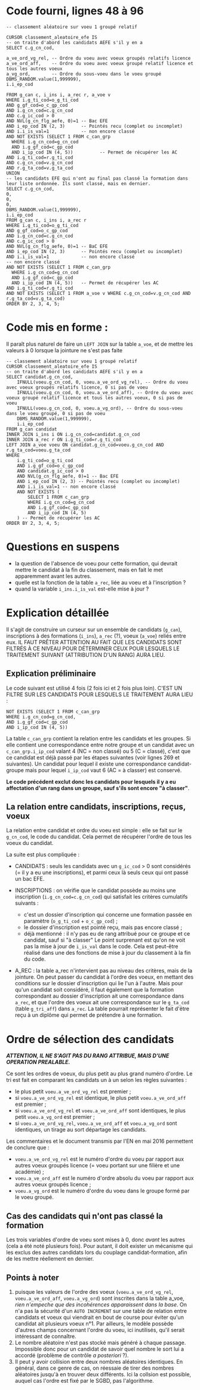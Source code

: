 # Code fourni, lignes 48 à 96
```
-- classement aléatoire sur voeu 1 groupé relatif

CURSOR classement_aleatoire_efe IS
-- on traite d'abord les candidats AEFE s'il y en a
SELECT c.g_cn_cod,

a_ve_ord_vg_rel, -- Ordre du voeu avec voeux groupés relatifs licence
a_ve_ord_aff,    -- Ordre du voeu avec voeux groupé relatif licence et tous les autres voeux
a_vg_ord,        -- Ordre du sous-voeu dans le voeu groupé
DBMS_RANDOM.value(1,999999),
i.i_ep_cod

FROM g_can c, i_ins i, a_rec r, a_voe v
WHERE i.g_ti_cod=o_g_ti_cod
AND g_gf_cod=o_c_gp_cod
AND i.g_cn_cod=c.g_cn_cod
AND c.g_ic_cod > 0
AND NVL(g_cn_flg_aefe, 0)=1 -- Bac EFE
AND i_ep_cod IN (2, 3)      -- Pointés recu (complet ou incomplet)
AND i.i_is_val=1            -- non encore classé
AND NOT EXISTS (SELECT 1 FROM c_can_grp
  WHERE i.g_cn_cod=g_cn_cod
  AND i.g_gf_cod=c_gp_cod
  AND i_ip_cod IN (4, 5))          -- Permet de récupérer les AC
AND i.g_ti_cod=r.g_ti_cod
AND c.g_cn_cod=v.g_cn_cod
AND r.g_ta_cod=v.g_ta_cod
UNION
-- les candidats EFE qui n'ont au final pas classé la formation dans leur liste ordonnée. Ils sont classé, mais en dernier.
SELECT c.g_cn_cod,
0,
0,
0,
DBMS_RANDOM.value(1,999999),
i.i_ep_cod
FROM g_can c, i_ins i, a_rec r
WHERE i.g_ti_cod=o_g_ti_cod
AND g_gf_cod=o_c_gp_cod
AND i.g_cn_cod=c.g_cn_cod
AND c.g_ic_cod > 0
AND NVL(g_cn_flg_aefe, 0)=1 -- BaC EFE
AND i_ep_cod IN (2, 3)      -- Pointés recu (complet ou incomplet)
AND i.i_is_val=1            -- non encore classé
-- non encore classé
AND NOT EXISTS (SELECT 1 FROM c_can_grp
  WHERE i.g_cn_cod=g_cn_cod
  AND i.g_gf_cod=c_gp_cod
  AND i_ip_cod IN (4, 5))   -- Permet de récupérer les AC
AND i.g_ti_cod=r.g_ti_cod
AND NOT EXISTS (SELECT 1 FROM a_voe v WHERE c.g_cn_cod=v.g_cn_cod AND r.g_ta_cod=v.g_ta_cod)
ORDER BY 2, 3, 4, 5;
```

# Code mis en forme :
Il paraît plus naturel de faire un `LEFT JOIN` sur la table `a_voe`, et de mettre les valeurs à 0 lorsque la jointure ne s'est pas faite
```
-- classement aléatoire sur voeu 1 groupé relatif
CURSOR classement_aleatoire_efe IS
-- on traite d'abord les candidats AEFE s'il y en a
SELECT candidat.g_cn_cod,
	IFNULL(voeu.g_cn_cod, 0, voeu.a_ve_ord_vg_rel), -- Ordre du voeu avec voeux groupés relatifs licence, 0 si pas de voeu
	IFNULL(voeu.g_cn_cod, 0, voeu.a_ve_ord_aff), -- Ordre du voeu avec voeux groupé relatif licence et tous les autres voeux, 0 si pas de voeu
	IFNULL(voeu.g_cn_cod, 0, voeu.a_vg_ord), -- Ordre du sous-voeu dans le voeu groupé, 0 si pas de voeu
	DBMS_RANDOM.value(1,999999),
	i.i_ep_cod
FROM g_can candidat
INNER JOIN i_ins i ON i.g_cn_cod=candidat.g_cn_cod
INNER JOIN a_rec r ON i.g_ti_cod=r.g_ti_cod
LEFT JOIN a_voe voeu ON candidat.g_cn_cod=voeu.g_cn_cod AND r.g_ta_cod=voeu.g_ta_cod
WHERE 
	i.g_ti_cod=o_g_ti_cod
	AND i.g_gf_cod=o_c_gp_cod
	AND candidat.g_ic_cod > 0
	AND NVL(g_cn_flg_aefe, 0)=1 -- Bac EFE
	AND i_ep_cod IN (2, 3) -- Pointés recu (complet ou incomplet)
	AND i.i_is_val=1 -- non encore classé
	AND NOT EXISTS (
		SELECT 1 FROM c_can_grp
		WHERE i.g_cn_cod=g_cn_cod
		AND i.g_gf_cod=c_gp_cod
		AND i_ip_cod IN (4, 5)
	) -- Permet de récupérer les AC
ORDER BY 2, 3, 4, 5;
```
		
# Questions en suspens 
* la question de l'absence de voeu pour cette formation, qui devrait mettre le candidat à la fin du classement, mais en fait le met apparemment avant les autres.
* quelle est la fonction de la table `a_rec`, liée au voeu et à l'inscription ?
* quand la variable `i_ins.i_is_val` est-elle mise à jour ?

# Explication détaillée
Il s'agit de construire un curseur sur un ensemble de candidats (`g_can`), inscriptions à des formations (`i_ins`), `a_rec` (?), voeux (`a_voe`) reliés entre eux.
IL FAUT PRÊTER ATTENTION AU FAIT QUE LES CANDIDATS SONT FILTRÉS À CE NIVEAU POUR DÉTERMINER CEUX POUR LESQUELS LE TRAITEMENT SUIVANT (ATTRIBUTION D'UN RANG) AURA LIEU.

## Explication préliminaire
Le code suivant est utilisé 4 fois (2 fois ici et 2 fois plus loin). C'EST UN FILTRE SUR LES CANDIDATS POUR LESQUELS LE TRAITEMENT AURA LIEU :

```
NOT EXISTS (SELECT 1 FROM c_can_grp
WHERE i.g_cn_cod=g_cn_cod,
AND i.g_gf_cod=c_gp_cod
AND i_ip_cod IN (4, 5))
```

La table `c_can_grp` contient la relation entre les candidats et les groupes. Si elle contient une correspondance entre notre groupe et un candidat avec un `c_can_grp.i_ip_cod`  valant 4 (NC = non classé) ou 5 (C = classé), c'est que ce candidat est déjà passé par les étapes suivantes (voir lignes 269 et suivantes). Un candidat pour lequel il existe une correspondance candidat-groupe mais pour lequel `i_ip_cod` vaut 6 (AC = à classer) est conservé.

**Le code précédent exclut donc les candidats pour lesquels il y a eu affectation d'un rang dans un groupe, sauf s'ils sont encore "à classer"**.

## La relation entre candidats, inscriptions, reçus, voeux
La relation entre candidat et ordre du voeu est simple : elle se fait sur le `g_cn_cod`, le code du candidat. Cela permet de récupérer l'ordre de tous les voeux du candidat.

La suite est plus compliquée :
* CANDIDATS : seuls les candidats avec un `g_ic_cod` > 0 sont considérés (= il y a eu une inscriptions), et parmi ceux là seuls ceux qui ont passé un bac EFE.

* INSCRIPTIONS : on vérifie que le candidat possède au moins une inscription (`i.g_cn_cod=c.g_cn_cod`) qui satisfait les critères cumulatifs suivants :
    * c'est un dossier d'inscription qui concerne une formation passée en paramètre (`o_g_ti_cod` + `o_c_gp_cod`) ;
    * le dossier d'inscription est pointé reçu, mais pas encore classé ;
    * déjà mentionné : il n'y pas eu de rang attribué pour ce groupe et ce candidat, sauf si "à classer"
Le point surprenant est qu'on ne voit pas la mise à jour de `i_is_val` dans le code. Cela est peut-être réalisé dans une des fonctions de mise à jour du classement à la fin du code.

* A_REC : la table a_rec n'intervient pas au niveau des critères, mais de la jointure. On peut passer du candidat à l'ordre des voeux, en mettant des conditions sur le dossier d'inscription qui lie l'un à l'autre. Mais pour qu'un candidat soit considéré, il faut également que la formation correspondant au dossier d'inscription ait une correspondance dans `a_rec`, et que l'ordre des voeux ait une correspondance sur le `g_ta_cod` (table `g_tri_aff`) dans `a_rec`. La table pourrait représenter le fait d'être reçu à un diplôme qui permet de prétendre à une formation.

# Ordre de sélection des candidats
***ATTENTION, IL NE S'AGIT PAS DU RANG ATTRIBUE, MAIS D'UNE OPERATION PREALABLE.***

Ce sont les ordres de voeux, du plus petit au plus grand numéro d'ordre. Le tri est fait en comparant les candidats un à un selon les règles suivantes :
* le plus petit `voeu.a_ve_ord_vg_rel` est premier ;
* si `voeu.a_ve_ord_vg_rel` est identique, le plus petit `voeu.a_ve_ord_aff` est premier ;
* si `voeu.a_ve_ord_vg_rel` et `voeu.a_ve_ord_aff` sont identiques, le plus petit `voeu.a_vg_ord` est premier ;
* si `voeu.a_ve_ord_vg_rel`, `voeu.a_ve_ord_aff` et `voeu.a_vg_ord` sont identiques, un tirage au sort départage les candidats.

Les commentaires et le document transmis par l'EN en mai 2016 permettent de conclure que :
* `voeu.a_ve_ord_vg_rel` est le numéro d'ordre du voeu par rapport aux autres voeux groupés licence (= voeu portant sur une filière et une académie) ;
* `voeu.a_ve_ord_aff` est le numéro d'ordre absolu du voeu par rapport aux autres voeux groupés licence ;
* `voeu.a_vg_ord` est le numéro d'ordre du voeu dans le groupe formé par le voeu groupé.

## Cas des candidats qui n'ont pas classé la formation
Les trois variables d'ordre de voeu sont mises à 0, donc *avant* les autres (cela a été noté plusieurs fois). Pour autant, il doit exister un mécanisme qui les exclus des autres candidats lors du couplage candidat-formation, afin de les mettre réellement en dernier.

## Points à noter 
1. puisque les valeurs de l'ordre des voeux (`voeu.a_ve_ord_vg_rel`, `voeu.a_ve_ord_aff`, `voeu.a_vg_ord`) sont inscrites dans la table a_voe, *rien n'empeche que des incohérences apparaissent dans la base*. On n'a pas la sécurité d'un `AUTO INCREMENT` sur une table de relation entre candidats et voeux qui viendrait en bout de course pour éviter qu'un candidat ait plusieurs voeux n°1. Par ailleurs, le modèle possède d'autres champs concernant l'ordre du voeu, ici inutilisés, qu'il serait intéressant de connaître.
2. Le nombre aléatoire n'est pas stocké mais généré à chaque passage. Impossible donc pour un candidat de savoir quel nombre le sort lui a accordé (problème de contrôle *a posteriori* ?).
3. Il peut y avoir collision entre deux nombres aléatoires identiques. En général, dans ce genre de cas, on réessaie de tirer des nombres aléatoires jusqu'à en trouver deux différents. Ici la collsion est possible, auquel cas l'ordre est fixé par le SGBD, pas l'algorithme.